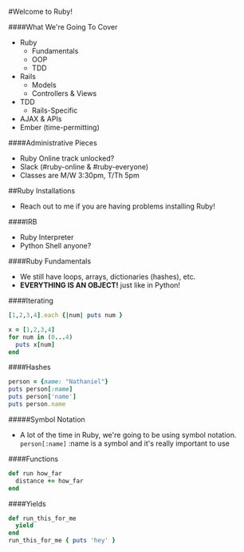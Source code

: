#Welcome to Ruby!

####What We're Going To Cover
- Ruby
  - Fundamentals
  - OOP
  - TDD
- Rails
  - Models
  - Controllers & Views
- TDD
  - Rails-Specific
- AJAX & APIs
- Ember (time-permitting)

####Administrative Pieces
- Ruby Online track unlocked?
- Slack (#ruby-online & #ruby-everyone)
- Classes are M/W 3:30pm, T/Th 5pm

##Ruby Installations
- Reach out to me if you are having problems installing Ruby!

####IRB
- Ruby Interpreter
- Python Shell anyone?

####Ruby Fundamentals
- We still have loops, arrays, dictionaries (hashes), etc.
- <b>EVERYTHING IS AN OBJECT!</b> just like in Python!

####Iterating
```ruby
[1,2,3,4].each {|num| puts num }
```

```ruby
x = [1,2,3,4]
for num in (0...4)
  puts x[num]
end
```

####Hashes
```ruby
person = {name: "Nathaniel"}
puts person[:name]
puts person['name']
puts person.name
```
#####Symbol Notation
- A lot of the time in Ruby, we're going to be using symbol notation.
`person[:name]` :name is a symbol and it's really important to use

####Functions
```ruby
def run how_far
  distance += how_far
end
```

####Yields
```ruby
def run_this_for_me
  yield
end
run_this_for_me { puts 'hey' }
```
